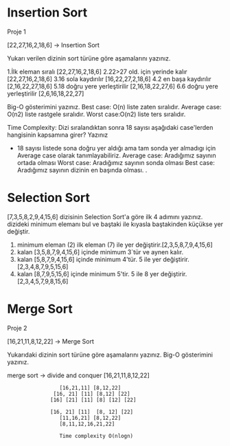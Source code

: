 # Insertion Sort 
Proje 1

[22,27,16,2,18,6] -> Insertion Sort

Yukarı verilen dizinin sort türüne göre aşamalarını yazınız.

1.İlk eleman sıralı [22,27,16,2,18,6]
2.22>27 old. için yerinde kalır [22,27,16,2,18,6]
3.16 sola kaydırılır [16,22,27,2,18,6]
4.2 en başa kaydırılır [2,16,22,27,18,6]
5.18 doğru yere yerleştirilir [2,16,18,22,27,6]
6.6 doğru yere yerleştirilir [2,6,16,18,22,27]

Big-O gösterimini yazınız.
Best case: O(n) liste zaten sıralıdır.
Average case: O(n2) liste rastgele sıralıdır.
Worst case:O(n2) liste ters sıralıdır.

Time Complexity: Dizi sıralandıktan sonra 18 sayısı aşağıdaki case'lerden hangisinin kapsamına girer? Yazınız

- 18 sayısı listede sona doğru yer aldığı ama tam sonda yer almadıgı için Average case olarak tanımlayabiliriz.
  Average case: Aradığımız sayının ortada olması
  Worst case: Aradığımız sayının sonda olması
  Best case: Aradığımız sayının dizinin en başında olması.
  .
# Selection Sort
[7,3,5,8,2,9,4,15,6] dizisinin Selection Sort'a göre ilk 4 adımını yazınız.
dizideki minimum elemanı bul ve baştaki ile kıyasla baştakinden küçükse yer değiştir.

1. minimum eleman (2) ilk eleman (7) ile yer değiştirir.[2,3,5,8,7,9,4,15,6]
2. kalan [3,5,8,7,9,4,15,6] içinde minimum 3`tür ve aynen kalır.
3. kalan [5,8,7,9,4,15,6] içinde minimum 4'tür. 5 ile yer değiştirir.[2,3,4,8,7,9,5,15,6]
4. kalan [8,7,9,5,15,6] içinde minimum 5'tir. 5 ile 8 yer değiştirir. [2,3,4,5,7,9,8,15,6]



# Merge Sort
Proje 2

[16,21,11,8,12,22] -> Merge Sort

Yukarıdaki dizinin sort türüne göre aşamalarını yazınız.
Big-O gösterimini yazınız.

merge sort -> divide and conquer 
                     [16,21,11,8,12,22]

                     [16,21,11] [8,12,22]
                   [16, 21] [11] [8,12] [22]
                  [16] [21] [11] [8] [12] [22]

                  [16, 21] [11]  [8, 12] [22]
                     [11,16,21] [8,12,22]
                     [8,11,12,16,21,22]

                     Time complexity O(nlogn)